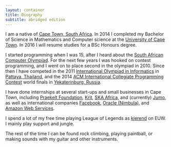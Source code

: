 ```yaml
---
layout: container
title: Biography
subtitle: abridged edition
---
```


I am a native of [Cape Town, South Africa](https://en.wikipedia.org/wiki/Cape_Town).  In 2014 I completed my Bachelor of Science in Mathematics and Computer science at the [University of Cape Town](http://uct.ac.za/).  In 2016 I will resume studies for a BSc Honours degree.

I started programming when I was 15, after I heard about the [South African Computer Olympiad](http://www.olympiad.org.za/programming-olympiad/).  For the next few years I was hooked on contest programming, and I went on to place second in the olympiad in 2010.  Since then I have competed in the 2011 [International Olympiad in Informatics](http://www.ioinformatics.org/index.shtml) in [Pattaya, Thailand](http://www.ioi2011.or.th/), and the 2014 [ACM International Collegiate Programming Contest](http://icpc.baylor.edu/) world finals in [Yekaterinburg, Russia](http://www.icpc2014.ru/en).

I have done internships at several start-ups and small businesses in Cape Town, including [Praekelt Foundation](http://praekeltfoundation.org/), [Krit](http://krit.com/), [SKA Africa](http://www.ska.ac.za/), and (currently) [Jumo](http://jumo.world/), as well as international companies [Facebook](https://www.facebook.com/careers/locations/menlo-park), [Oracle (Nimbula)](http://www.oracle.com/us/corporate/acquisitions/nimbula/index.html), and [Amazon Web Services](http://adccpt.co.za/).

I spend a lot of my free time playing League of Legends as [kierend](http://www.lolking.net/summoner/euw/61403871) on EUW.  I mainly play support and jungle.

The rest of the time I can be found rock climbing, playing paintball, or making sounds with my guitar and other instruments.

